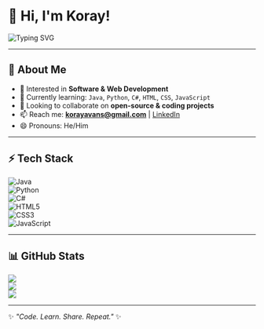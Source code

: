 # 👋 Hi, I'm Koray!  

![Typing SVG](https://readme-typing-svg.demolab.com?font=Fira+Code&size=24&pause=1000&color=00F7FF&center=true&vCenter=true&width=500&lines=Software+Developer+in+the+making;Tech+Enthusiast;Open+Source+Contributor;Always+Learning+🚀)

---

## 🚀 About Me
- 👀 Interested in **Software & Web Development**
- 🌱 Currently learning: `Java`, `Python`, `C#`, `HTML`, `CSS`, `JavaScript`
- 💞️ Looking to collaborate on **open-source & coding projects**
- 📫 Reach me: **korayavans@gmail.com** | [LinkedIn](https://www.linkedin.com)
- 😄 Pronouns: He/Him  

---

## ⚡ Tech Stack
![Java](https://img.shields.io/badge/Java-%23ED8B00.svg?style=for-the-badge&logo=openjdk&logoColor=white)  
![Python](https://img.shields.io/badge/Python-3776AB.svg?style=for-the-badge&logo=python&logoColor=white)  
![C#](https://img.shields.io/badge/C%23-239120.svg?style=for-the-badge&logo=csharp&logoColor=white)  
![HTML5](https://img.shields.io/badge/HTML5-E34F26.svg?style=for-the-badge&logo=html5&logoColor=white)  
![CSS3](https://img.shields.io/badge/CSS3-1572B6.svg?style=for-the-badge&logo=css3&logoColor=white)  
![JavaScript](https://img.shields.io/badge/JavaScript-F7DF1E.svg?style=for-the-badge&logo=javascript&logoColor=black)

---

## 📊 GitHub Stats
![](https://github-readme-stats.vercel.app/api?username=KorayYLM&show_icons=true&theme=tokyonight)  
![](https://github-readme-streak-stats.herokuapp.com/?user=KorayYLM&theme=tokyonight&hide_border=false)  
![](https://github-readme-stats.vercel.app/api/top-langs/?username=KorayYLM&layout=compact&theme=tokyonight)

---

✨ _"Code. Learn. Share. Repeat."_ ✨
